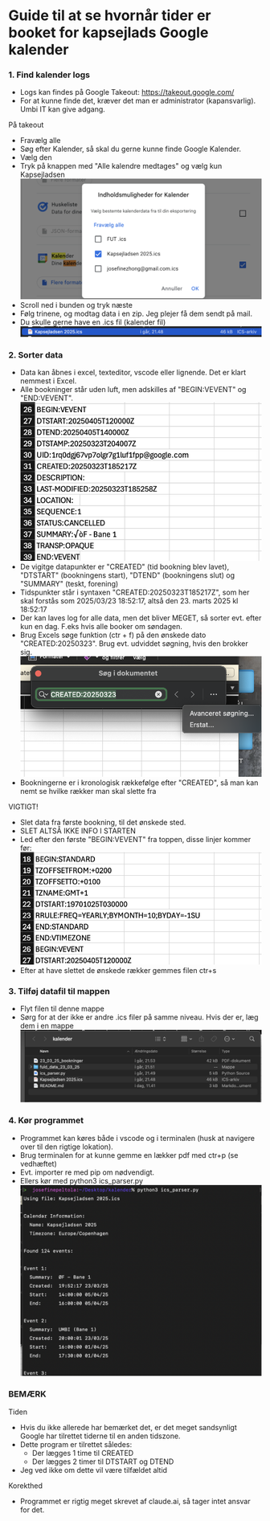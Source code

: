 # Guide til at se hvornår tider er booket for kapsejlads Google kalender 


### 1. Find kalender logs
- Logs kan findes på Google Takeout: https://takeout.google.com/
- For at kunne finde det, kræver det man er administrator (kapansvarlig). Umbi IT kan give adgang. 

På takeout
- Fravælg alle
- Søg efter Kalender, så skal du gerne kunne finde Google Kalender. 
- Vælg den
- Tryk på knappen med "Alle kalendre medtages" og vælg kun Kapsejladsen 
![alt text](/images/image5.png)
- Scroll ned i bunden og tryk næste 
- Følg trinene, og modtag data i en zip. Jeg plejer få dem sendt på mail. 
- Du skulle gerne have en .ics fil (kalender fil)
![alt text](/images/image6.png)


### 2. Sorter data
- Data kan åbnes i excel, texteditor, vscode eller lignende. Det er klart nemmest i Excel.
- Alle bookninger står uden luft, men adskilles af "BEGIN:VEVENT" og "END:VEVENT". 
![alt text](/images/image2.png)
- De vigitge datapunkter er "CREATED" (tid bookning blev lavet), "DTSTART" (bookningens start), "DTEND" (bookningens slut) og "SUMMARY" (teskt, forening)
- Tidspunkter står i syntaxen "CREATED:20250323T185217Z", som her skal forstås som 2025/03/23 18:52:17, altså den 23. marts 2025 kl 18:52:17
- Der kan laves log for alle data, men det bliver MEGET, så sorter evt. efter kun en dag. F.eks hvis alle booker om søndagen. 
- Brug Excels søge funktion (ctr + f) på den ønskede dato "CREATED:20250323". Brug evt. udviddet søgning, hvis den brokker sig. 
![alt text](/images/image3.png)
- Bookningerne er i kronologisk rækkefølge efter "CREATED", så man kan nemt se hvilke rækker man skal slette fra

VIGTIGT! 
- Slet data fra første bookning, til det ønskede sted. 
- SLET ALTSÅ IKKE INFO I STARTEN 
- Led efter den første "BEGIN:VEVENT" fra toppen, disse linjer kommer før: 
![alt text](/images/image1.png)
- Efter at have slettet de ønskede rækker gemmes filen ctr+s


### 3. Tilføj datafil til mappen
- Flyt filen til denne mappe
- Sørg for at der ikke er andre .ics filer på samme niveau. Hvis der er, læg dem i en mappe	
![alt text](/images/image4.png)


### 4. Kør programmet
- Programmet kan køres både i vscode og i terminalen (husk at navigere over til den rigtige lokation). 
- Brug terminalen for at kunne gemme en lækker pdf med ctr+p (se vedhæftet)
- Evt. importer re med pip om nødvendigt.
- Ellers kør med python3 ics_parser.py
![alt text](/images/image7.png)


### BEMÆRK

Tiden
- Hvis du ikke allerede har bemærket det, er det meget sandsynligt Google har tilrettet tiderne til en anden tidszone. 
- Dette program er tilrettet således: 
    - Der lægges 1 time til CREATED 
    - Der lægges 2 timer til DTSTART og DTEND
- Jeg ved ikke om dette vil være tilfældet altid 

Korekthed 
- Programmet er rigtig meget skrevet af claude.ai, så tager intet ansvar for det. 
